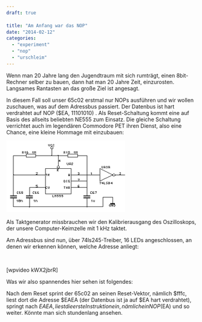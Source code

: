 ```yaml
---
draft: true

title: "Am Anfang war das NOP"
date: "2014-02-12"
categories: 
  - "experiment"
  - "nop"
  - "urschleim"
---
```


Wenn man 20 Jahre lang den Jugendtraum mit sich rumträgt, einen 8bit-Rechner selber zu bauen, dann hat man 20 Jahre Zeit, einzurosten. Langsames Rantasten an das große Ziel ist angesagt.

In diesem Fall soll unser 65c02 erstmal nur NOPs ausführen und wir wollen zuschauen, was auf dem Adressbus passiert. Der Datenbus ist hart verdrahtet auf NOP ($EA, 11101010) . Als Reset-Schaltung kommt eine auf Basis des allseits beliebten NE555 zum Einsatz. Die gleiche Schaltung verrichtet auch im legendären Commodore PET ihren Dienst, also eine Chance, eine kleine Hommage mit einzubauen:

[![](images/80cba-pet_reset.png)](https://steckschwein.files.wordpress.com/2014/02/80cba-pet_reset.png)

Als Taktgenerator missbrauchen wir den Kalibrierausgang des Oszilloskops, der unsere Computer-Keimzelle mit 1 kHz taktet.

Am Adressbus sind nun, über 74ls245-Treiber, 16 LEDs angeschlossen, an denen wir erkennen können, welche Adresse anliegt:

 

\[wpvideo kWX2jbrR\]

Was wir also spannendes hier sehen ist folgendes:

Nach dem Reset sprint der 65c02 an seinen Reset-Vektor, nämlich $fffc, liest dort die Adresse $EAEA (der Datenbus ist ja auf $EA hart verdrahtet), springt nach $EAEA, liest die erste Instruktion ein, nämlich ein NOP ($EA) und so weiter. Könnte man sich stundenlang ansehen.
